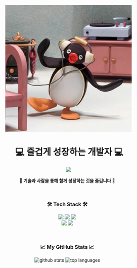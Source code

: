 <p align="center">
  <img src="https://raw.githubusercontent.com/KANGJIYEON2/KANGJIYEON2/main/%ED%95%91%EA%B5%AC.jpg" width="400" alt="핑구" />
</p>

<h1 align="center">
  💻 즐겁게 성장하는 개발자 💻
</h1>

<p align="center">
  <img src="https://readme-typing-svg.herokuapp.com?font=Comic+Neue&size=30&duration=3000&center=true&vCenter=true&width=500&gradient=true&lines=코드에+마음을+담아+개발합니다+💖;어제보다+나은+오늘을+만듭니다+✨" />
</p>

<p align="center">
  <strong>🌈 기술과 사람을 통해 함께 성장하는 것을 즐깁니다 🌈</strong>
</p>

<br>

<h3 align="center">🛠️ Tech Stack 🛠️</h3>
<p align="center">
  <img src="https://img.shields.io/badge/Java-007396?style=for-the-badge&logo=java&logoColor=white">
  <img src="https://img.shields.io/badge/Spring-6DB33F?style=for-the-badge&logo=spring&logoColor=white"> 
  <img src="https://img.shields.io/badge/MySQL-4479A1?style=for-the-badge&logo=mysql&logoColor=white">
  <br>
  <img src="https://img.shields.io/badge/Git-F05032?style=for-the-badge&logo=git&logoColor=white">
  <img src="https://img.shields.io/badge/GitHub-181717?style=for-the-badge&logo=github&logoColor=white">
</p>

<br>

<h3 align="center">📈 My GitHub Stats 📈</h3>
<p align="center">
  <img src="https://github-readme-stats.vercel.app/api?username=KANGJIYEON2&show_icons=true&theme=radical" alt="github stats"/>
  <img src="https://github-readme-stats.vercel.app/api/top-langs/?username=KANGJIYEON2&layout=compact&theme=swift" alt="top languages"/>
</p>
